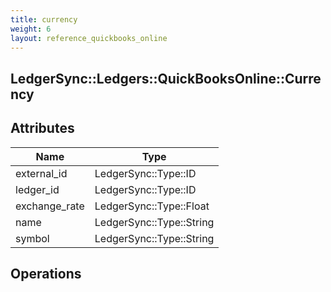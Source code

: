 ```yaml
---
title: currency
weight: 6
layout: reference_quickbooks_online
---
```


## LedgerSync::Ledgers::QuickBooksOnline::Currency

## Attributes

| Name | Type |
| ---- | ---- |
| external_id | LedgerSync::Type::ID |
| ledger_id | LedgerSync::Type::ID |
| exchange_rate | LedgerSync::Type::Float |
| name | LedgerSync::Type::String |
| symbol | LedgerSync::Type::String |


## Operations

